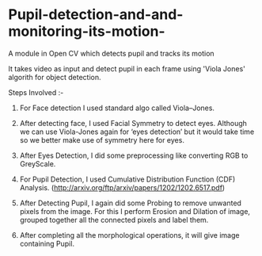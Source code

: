 # Pupil-detection-and-and-monitoring-its-motion-
A module in Open CV which detects pupil and tracks its motion

It takes video as input and detect pupil in each frame using 'Viola Jones' algorith for object detection.


Steps Involved :-
1) For Face detection I used standard algo called Viola–Jones. 

2) After detecting face, I used Facial Symmetry to detect eyes. Although we can use Viola-Jones again for ‘eyes detection’ but it would take time so we better make use of symmetry here for eyes.

3) After Eyes Detection, I did some preprocessing like converting RGB to GreyScale.
 
4) For Pupil Detection, I used Cumulative Distribution Function (CDF) Analysis.
 (http://arxiv.org/ftp/arxiv/papers/1202/1202.6517.pdf) 

5) After Detecting Pupil, I again did some Probing to remove unwanted pixels from the image. For this I perform Erosion and Dilation of image, grouped together all the connected pixels and label them.

6) After completing all the morphological operations, it will give image containing Pupil.


